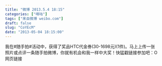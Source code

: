 ```yaml
---
title: "微博 2013.5.4 18:15"
categories: ["嘀咕"]
tags: ["来自微博 weibo.com"]
draft: false
slug: "CoYEcM"
date: "2013-05-04 18:15:00"
---
```


<p>我在#随手拍#活动中，获得了奖品HTC代金券(30-1698元)(1件)。马上上传一张照片或点评一条随手拍微博，你就有机会和我一样中大奖！快猛戳链接参加吧：O网页链接 ​​​​</p>
